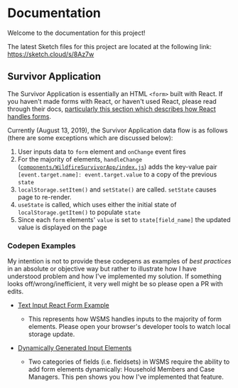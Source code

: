 # Documentation

Welcome to the documentation for this project!

The latest Sketch files for this project are located at the following link: https://sketch.cloud/s/8Az7w

## Survivor Application

The Survivor Application is essentially an HTML `<form>` built with React. If you haven't made forms with React, or haven't used React, please read through their docs, <a href="https://reactjs.org/docs/forms.html">particularly this section which describes how React handles forms</a>.

Currently (August 13, 2019), the Survivor Application data flow is as follows (there are some exceptions which are discussed below):


1. User inputs data to `form` element and `onChange` event fires
2. For the majority of elements, `handleChange` (<a href="https://github.com/vishalbakshi/CallForCode/blob/master/src/components/WildfireSurvivorApp/index.js#L25">`components/WildfireSurvivorApp/index.js`</a>) adds the key-value pair `[event.target.name]: event.target.value` to a copy of the previous `state`
3. `localStorage.setItem()` and `setState()` are called. `setState` causes page to re-render.
4. `useState` is called, which uses either the initial state of `localStorage.getItem()` to populate `state` 
5. Since each `form` elements' `value` is set to `state[field_name]` the updated value is displayed on the page

### Codepen Examples

My intention is not to provide these codepens as examples of _best practices_ in an absolute or objective way but rather to illustrate how I have understood problem and how I've implemented my solution. If something looks off/wrong/inefficient, it very well might be so please open a PR with edits.

- <a href="https://codepen.io/vishalbakshi/pen/ZEzQaOE?editors=1010">Text Input React Form Example</a>
  - This represents how WSMS handles inputs to the majority of form elements. Please open your browser's developer tools to watch local storage update.

- <a href="https://codepen.io/vishalbakshi/pen/RwbrxyX?editors=0010">Dynamically Generated Input Elements</a>
   - Two categories of fields (i.e. fieldsets) in WSMS require the ability to add form elements dynamically: Household Members and Case Managers. This pen shows you how I've implemented that feature.
   
   
